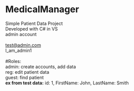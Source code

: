 # MedicalManager
Simple Patient Data Project<br/>
Developed with C# in VS<br/>
admin account<br/>
</br>
test@admin.com<br/>
I_am_admin1<br/>
<br/>
#Roles:
<br/>
admin: create accounts, add data<br/>
reg: edit patient data<br/>
guest: find patient <br/>
<strong>ex from test data:</strong> id: 1, FirstName: John, LastName: Smith
